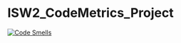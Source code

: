 # ISW2_CodeMetrics_Project

[![Code Smells](https://sonarcloud.io/api/project_badges/measure?project=EdoMan000_ISW2_CodeMetrics_Project&metric=code_smells)](https://sonarcloud.io/summary/overall?id=EdoMan000_ISW2_CodeMetrics_Project)
